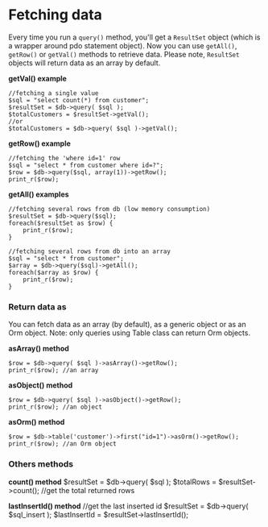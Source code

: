 # Fetching data

Every time you run a `query()` method, you'll get a `ResultSet` object (which is a wrapper around pdo statement object).
Now you can use `getAll()`, `getRow()` or `getVal()` methods to retrieve data.
Please note, `ResultSet` objects will return data as an array by default.

**getVal() example**

    //fetching a single value
    $sql = "select count(*) from customer";
    $resultSet = $db->query( $sql );
    $totalCustomers = $resultSet->getVal();
	//or
    $totalCustomers = $db->query( $sql )->getVal();

**getRow() example**

    //fetching the 'where id=1' row
    $sql = "select * from customer where id=?";
    $row = $db->query($sql, array(1))->getRow();
    print_r($row);

**getAll() examples**

    //fetching several rows from db (low memory consumption)
    $resultSet = $db->query($sql);
    foreach($resultSet as $row) {
        print_r($row);
    }
    
	//fetching several rows from db into an array
    $sql = "select * from customer";
	$array = $db->query($sql)->getAll();
    foreach($array as $row) {
        print_r($row);
    }


### Return data as

You can fetch data as an array (by default), as a generic object or as an Orm object.
Note: only queries using Table class can return Orm objects.

**asArray() method**

	$row = $db->query( $sql )->asArray()->getRow();
	print_r($row); //an array

**asObject() method**

	$row = $db->query( $sql )->asObject()->getRow();
	print_r($row); //an object

**asOrm() method**

	$row = $db->table('customer')->first("id=1")->asOrm()->getRow();
	print_r($row); //an Orm object


### Others methods

**count() method**
	$resultSet = $db->query( $sql );
	$totalRows = $resultSet->count(); //get the total returned rows
	
**lastInsertId() method**
	//get the last inserted id
	$resultSet = $db->query( $sql_insert );
	$lastInsertId = $resultSet->lastInsertId();
	
